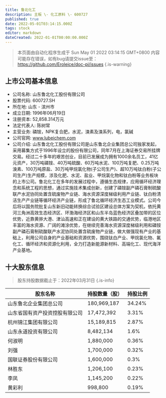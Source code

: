 ```yaml
---
title: 鲁北化工
description: 主板 \- 化工原料 \- 600727
published: true
date: 2022-05-01T03:14:15.000Z
tags: stock
editor: markdown
dateCreated: 2022-01-01T00:00:00.000Z
---
```


> 本页面由自动化程序生成于 Sun May 01 2022 03:14:15 GMT+0800
> 内容可能存在错误，如有bug请提交issue至：https://github.com/Eroleice/doc-pi/issues
{.is-warning}

## 上市公司基本信息
- 公司名称: 山东鲁北化工股份有限公司
- 股票代码: 600727.SH
- 所在地: 山东 - 滨州市
- 成立日期: 1996年06月19日
- 注册资本: 52,858.314万元
- 法定代表人: 陈树常
- 主营业务: 磷铵，NPK复合肥，水泥，溴素及溴系列，电，氯碱
- 公司官网: www.lubeichem.com
- 公司介绍: 山东鲁北化工股份有限公司是山东鲁北企业集团总公司独家发起，采用募集方式于1996年设立的股份有限公司，同年7月在上海证券交易所挂牌交易。经过二十多年的艰苦创业，目前已发展成为拥有1000余名员工，41亿元资产，30万吨磷铵、40万吨硫酸、60万吨水泥、100万吨复肥、0.25万吨溴素、100万吨原盐、30万吨甲烷氯化物(子公司生产)、超10万吨钛白粉(子公司生产)生产规模，涉及化肥、水泥、盐业、甲烷氯化物和钛白粉等业务板块的上市公司。鲁北化工在多年的发展过程中，遵循生态规律，应用循环经济理念和系统工程的思想，通过实施技术集成创新，创建了磷铵副产磷石膏制硫酸联产水泥协同处置含硫废物产业链、海水资源深度梯级利用产业链、钛白粉清洁生产产业链等循环经济产业链，形成了鲁北循环经济生态工业模式。公司今后将以国务院批复山东新旧动能转换综合试验区建设总体方案为契机，依托黄河三角洲高效生态经济区、环渤海经济区和山东半岛蓝色经济区叠加带的区位优势，近靠黄骅大港、津汕高速和正在建设的黄大铁路的交通优势，临港地区丰富的海水资源、广阔的滩涂优势，在继续完善海水资源深度梯级利用和磷铵副产磷石膏制硫酸联产水泥协同处置含硫废物产业链，做大做强现有产业的基础上，利用公司自身的产业基础和资源优势，围绕钛白产业、甲烷氯化物、氟化工、循环经济和资源化利用，全力打造新能源新材料、高端化工、现代海洋产业基地。


## 十大股东信息
> 股东持股数据截止于：2022年03月31日
{.is-info}

| 股东名称 | 持股数量（股） | 持股比例 |
| --- | --- | --- |
| 山东鲁北企业集团总公司 | 180,969,187 | 34.24% |
| 山东省国有资产投资控股有限公司 | 17,472,392 | 3.31% |
| 杭州锦江集团有限公司 | 15,189,815 | 2.87% |
| 山东永道投资有限公司 | 8,482,134 | 1.6% |
| 何淑明 | 1,880,000 | 0.36% |
| 刘强 | 1,700,000 | 0.32% |
| 国联证券股份有限公司 | 1,600,000 | 0.3% |
| 林胜东 | 1,206,100 | 0.23% |
| 李凤 | 1,145,200 | 0.22% |
| 黄彩利 | 998,800 | 0.19% |




